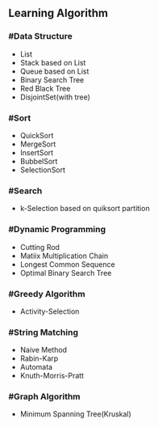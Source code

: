 ## Learning Algorithm

### #Data Structure

- List
- Stack based on List
- Queue based on List
- Binary Search Tree
- Red Black Tree
- DisjointSet(with tree)

### #Sort

- QuickSort
- MergeSort
- InsertSort
- BubbelSort
- SelectionSort

### #Search

- k-Selection based on quiksort partition


### #Dynamic Programming

- Cutting Rod
- Matiix Multiplication Chain
- Longest Common Sequence
- Optimal Binary Search Tree

### #Greedy Algorithm

- Activity-Selection

### #String Matching

- Naive Method
- Rabin-Karp
- Automata
- Knuth-Morris-Pratt

### #Graph Algorithm

- Minimum Spanning Tree(Kruskal)
